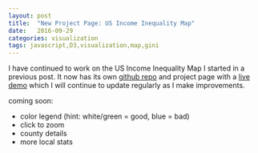 ```yaml
---
layout: post
title:  "New Project Page: US Income Inequality Map"
date:   2016-09-29
categories: visualization
tags: javascript,D3,visualization,map,gini
---
```


I have continued to work on the US Income Inequality Map I started in a previous post. It now has its own [github repo](https://github.com/patrickr/us-income-inequality-map) and project page with a [live demo](http://patrickr.xyz/us-income-inequality-map/) which I will continue to update regularly as I make improvements.

coming soon:

- color legend (hint: white/green = good, blue = bad)
- click to zoom
- county details
- more local stats
